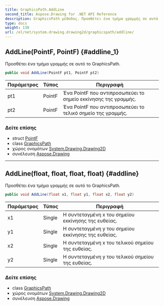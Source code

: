 ```yaml
---
title: GraphicsPath.AddLine
second_title: Aspose.Drawing for .NET API Reference
description: GraphicsPath μέθοδος. Προσθέτει ένα τμήμα γραμμής σε αυτό το GraphicsPath.
type: docs
weight: 130
url: /el/net/system.drawing.drawing2d/graphicspath/addline/
---
```

## AddLine(PointF, PointF) {#addline_1}

Προσθέτει ένα τμήμα γραμμής σε αυτό το GraphicsPath.

```csharp
public void AddLine(PointF pt1, PointF pt2)
```

| Παράμετρος | Τύπος | Περιγραφή |
| --- | --- | --- |
| pt1 | PointF | Ένα PointF που αντιπροσωπεύει το σημείο εκκίνησης της γραμμής. |
| pt2 | PointF | Ένα PointF που αντιπροσωπεύει το τελικό σημείο της γραμμής. |

### Δείτε επίσης

* struct [PointF](../../../system.drawing/pointf/)
* class [GraphicsPath](../)
* χώρος ονομάτων [System.Drawing.Drawing2D](../../graphicspath/)
* συνέλευση [Aspose.Drawing](../../../)

---

## AddLine(float, float, float, float) {#addline}

Προσθέτει ένα τμήμα γραμμής σε αυτό το GraphicsPath.

```csharp
public void AddLine(float x1, float y1, float x2, float y2)
```

| Παράμετρος | Τύπος | Περιγραφή |
| --- | --- | --- |
| x1 | Single | Η συντεταγμένη x του σημείου εκκίνησης της ευθείας. |
| y1 | Single | Η συντεταγμένη y του σημείου εκκίνησης της ευθείας. |
| x2 | Single | Η συντεταγμένη x του τελικού σημείου της ευθείας. |
| y2 | Single | Η συντεταγμένη y του τελικού σημείου της ευθείας. |

### Δείτε επίσης

* class [GraphicsPath](../)
* χώρος ονομάτων [System.Drawing.Drawing2D](../../graphicspath/)
* συνέλευση [Aspose.Drawing](../../../)


